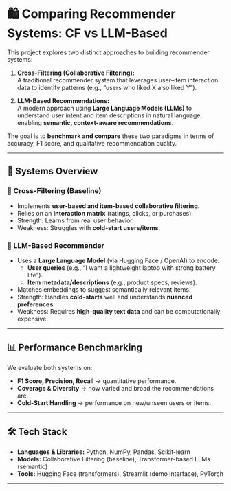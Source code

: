 # 🛍️ Comparing Recommender Systems: CF vs LLM-Based  

This project explores two distinct approaches to building recommender systems:  

1. **Cross-Filtering (Collaborative Filtering):**  
   A traditional recommender system that leverages user–item interaction data to identify patterns (e.g., “users who liked X also liked Y”).  

2. **LLM-Based Recommendations:**  
   A modern approach using **Large Language Models (LLMs)** to understand user intent and item descriptions in natural language, enabling **semantic, context-aware recommendations**.  

The goal is to **benchmark and compare** these two paradigms in terms of accuracy, F1 score, and qualitative recommendation quality.  

---

## 🚀 Systems Overview  

### 🔹 Cross-Filtering (Baseline)  
- Implements **user-based and item-based collaborative filtering**.  
- Relies on an **interaction matrix** (ratings, clicks, or purchases).  
- Strength: Learns from real user behavior.  
- Weakness: Struggles with **cold-start users/items**.  

### 🔹 LLM-Based Recommender  
- Uses a **Large Language Model** (via Hugging Face / OpenAI) to encode:  
  - **User queries** (e.g., “I want a lightweight laptop with strong battery life”).  
  - **Item metadata/descriptions** (e.g., product specs, reviews).  
- Matches embeddings to suggest semantically relevant items.  
- Strength: Handles **cold-starts** well and understands **nuanced preferences**.  
- Weakness: Requires **high-quality text data** and can be computationally expensive.  

---

## 📊 Performance Benchmarking  

We evaluate both systems on:  
- **F1 Score, Precision, Recall** → quantitative performance.  
- **Coverage & Diversity** → how varied and broad the recommendations are.  
- **Cold-Start Handling** → performance on new/unseen users or items.  

---

## 🛠️ Tech Stack  

- **Languages & Libraries:** Python, NumPy, Pandas, Scikit-learn  
- **Models:** Collaborative Filtering (baseline), Transformer-based LLMs (semantic)  
- **Tools:** Hugging Face (transformers), Streamlit (demo interface), PyTorch  

---


